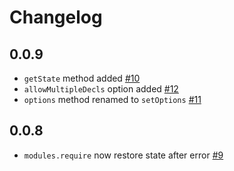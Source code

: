 Changelog
=========

0.0.9
-----
  * `getState` method added [#10](https://github.com/ymaps/modules/issues/10)
  * `allowMultipleDecls` option added [#12](https://github.com/ymaps/modules/issues/12)
  * `options` method renamed to `setOptions` [#11](https://github.com/ymaps/modules/issues/11)

0.0.8
-----
* `modules.require` now restore state after error [#9](https://github.com/ymaps/modules/issues/9)
